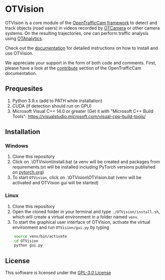 # OTVision

OTVision is a core module of the [OpenTrafficCam framework](https://github.com/OpenTrafficCam) to detect and track objects (road users) in videos recorded by [OTCamera](https://github.com/OpenTrafficCam/OTCamera) or other camera systems. On the resulting trajectories, one can perform traffic analysis using [OTAnalytics](https://github.com/OpenTrafficCam/OTAnalytics).

Check out the [documentation](https://docs.opentrafficcam.org/otvision) for detailed instructions on how to install and use OTVision.

We appreciate your support in the form of both code and comments. First, please have a look at the [contribute](https://docs.opentrafficcam.org/contribute) section of the OpenTrafficCam documentation.

## Prequesites

1. Python 3.9.x (add to PATH while installation)
2. CUDA (if detection should run on GPU)
3. Microsoft Visual C++ 14.0 or greater (Get it with "Microsoft C++ Build Tools": https://visualstudio.microsoft.com/visual-cpp-build-tools/

## Installation

### Windows
1. Clone this repository
2. Click on .\OTVision\Install.bat (a venv will be created and packages from requirements.txt will be installed including PyTorch versions published on [pytorch.org](https://pytorch.org/get-started/locally/))
3. To start `OTVision`, click on .\OTVision\OTVision.bat (venv will be activated and OTVision gui will be started)

### Linux
1. Clone this repository
2. Open the cloned folder in your terminal and type `./OTVision/install.sh`, which will create a virtual environment in a folder named `venv`.
3. To start the graphical user interface of OTVision, activate the virtual environment and run `OTVision/gui.py` by typing
```sh
    source venv/bin/activate
    cd OTVision
    python gui.py
```


## License

This software is licensed under the [GPL-3.0 License](LICENSE)
